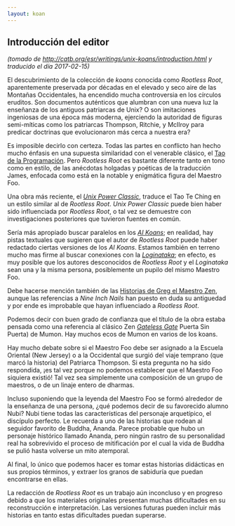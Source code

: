 ```yaml
---
layout: koan
---
```

## Introducción del editor
_(tomado de <http://catb.org/esr/writings/unix-koans/introduction.html> y traducido el día 2017-02-15)_

El descubrimiento de la colección de _koans_ conocida como _Rootless
Root_, aparentemente preservada por décadas en el elevado y seco aire de las
Montañas Occidentales, ha encendido mucha controversia en los círculos eruditos.
Son documentos auténticos que alumbran con una nueva luz la enseñanza de los
antiguos patriarcas de Unix? O son imitaciones ingeniosas de una época más
moderna, ejerciendo la autoridad de figuras semi-míticas como los patriarcas
Thompson, Ritchie, y McIlroy para predicar doctrinas que evolucionaron más cerca
a nuestra era?

Es imposible decirlo con certeza. Todas las partes en conflicto han hecho mucho
énfasis en una supuesta similaridad con el venerable clásico, el [Tao de la
Programación](http://www.canonical.org/~kragen/tao-of-programming.html). Pero
_Rootless Root_ es bastante diferente tanto en tono como en estilo, de
las anécdotas holgadas y poéticas de la traducción James, enfocada como está en
la notable y enigmática figura del Maestro Foo.

Una obra más reciente, el [_Unix Power Classic_](http://mercury.ccil.org/~cowan/upc/), traduce el Tao Te
Ching en un estilo similar al de _Rootless Root_. _Unix Power
Classic_ puede bien haber sido influenciada por _Rootless Root_, o
tal vez se demuestre con investigaciones posteriores que tuvieron fuentes
en común.

Sería más apropiado buscar paralelos en los [_AI Koans_](http://www.catb.org/~esr//jargon/html/koans.html); en realidad,
hay pistas textuales que sugieren que el autor de _Rootless Root_ puede
haber redactado ciertas versiones de los _AI Koans_. Estamos también en
terreno mucho mas firme al buscar conexiones con la [_Loginataka_](http://www.catb.org/~esr//faqs/loginataka.html); en
efecto, es muy posible que los autores desconocidos de _Rootless Root_ y
el _Loginataka_ sean una y la misma persona, posiblemente un pupilo del
mismo Maestro Foo.

Debe hacerse mención también de las [Historias de Greg el Maestro Zen](http://www.gu.uwa.edu.au/users/greg/), aunque
las referencias a _Nine Inch Nails_ han puesto en duda su antiguedad y
por ende es improbable que hayan influenciado a _Rootless Root_.

Podemos decir con buen grado de confianza que el título de la obra estaba
pensada como una referencia al clásico Zen [_Gateless Gate_](http://www.ibiblio.org/zen/cgi-bin/koan-index.pl)
Puerta Sin Puerta) de Mumon. Hay muchos ecos de Mumon en varios de los koans.

Hay mucho debate sobre si el Maestro Foo debe ser asignado a la Escuela Oriental
(New Jersey) o a la Occidental que surgió del viaje temprano (que marcó la
historia) del Patriarca Thompson. Si esta pregunta no ha sido respondida, ¡es tal
vez porque no podemos establecer que el Maestro Foo siquiera existió! Tal vez sea
simplemente una composición de un grupo de maestros, o de un linaje entero de
dharmas.

Incluso suponiendo que la leyenda del Maestro Foo se formó alrededor de la
enseñanza de una persona, ¿qué podemos decir de su favorecido alumno Nubi? Nubi
tiene todas las características del personaje arquetípico, el discípulo perfecto.
Le recuerda a uno de las historias que rodean al seguidor favorito de Buddha,
Ananda. Parece probable que hubo un personaje histórico llamado Ananda, pero
ningún rastro de su personalidad real ha sobrevivido el proceso de mitificación
por el cual la vida de Buddha se pulió hasta volverse un mito atemporal.

Al final, lo único que podemos hacer es tomar estas historias didácticas en sus
propios términos, y extraer los granos de sabiduría que puedan encontrarse en
ellas.

La redacción de _Rootless Root_ es un trabajo aún inconcluso y en progreso
debido a que los materiales originales presentan muchas dificultades en su
reconstrucción e interpretación. Las versiones futuras pueden incluir más
historias en tanto estas dificultades puedan superarse.
